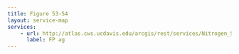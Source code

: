 ```yaml
---
title: Figure 53-54
layout: service-map
services: 
    - url: http://atlas.cws.ucdavis.edu/arcgis/rest/services/Nitrogen_Sources_and_Loading_to_Groundwater_TR2/Fig53_54_FP_N_discharge_to_irrigated_agriculture/MapServer
      label: FP ag
---
```

 